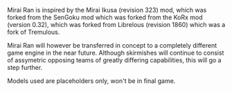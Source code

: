 Mirai Ran is inspired by the Mirai Ikusa (revision 323) mod, which was forked from the SenGoku mod which was forked from the KoRx mod (version 0.32), which was forked from Librelous (revision 1860) which was a fork of Tremulous.

Mirai Ran will however be transferred in concept to a completely different game engine in the near future. Although skirmishes will continue to consist of assymetric opposing teams of greatly differing capabilities, this will go a step further.

Models used are placeholders only, won't be in final game.
